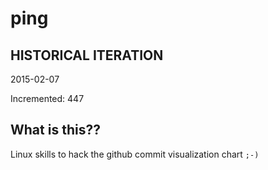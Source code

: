 # ping

## HISTORICAL ITERATION
2015-02-07

Incremented: 447

## What is this?? 
Linux skills to hack the github commit visualization chart `;-)`
